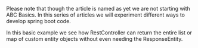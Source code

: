 Please note that though the article is named as <Basics>  yet we are not starting with ABC Basics.  In this series of articles we will experiment different ways to develop spring boot code.
  
In this basic example we see how RestController can return the entire list or map of custom entity objects without even needing the ResponseEntity.
